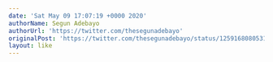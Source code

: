 ```yaml
---
date: 'Sat May 09 17:07:19 +0000 2020'
authorName: Segun Adebayo
authorUrl: 'https://twitter.com/thesegunadebayo'
originalPost: 'https://twitter.com/thesegunadebayo/status/1259168080531521537'
layout: like
---
```

